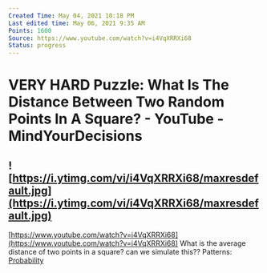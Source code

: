 ```yaml
---
Created Time: May 04, 2021 10:18 PM
Last edited time: May 06, 2021 9:35 AM
Points: 1600
Source: https://www.youtube.com/watch?v=i4VqXRRXi68
Status: progress
---
```


# VERY HARD Puzzle: What Is The Distance Between Two Random Points In A Square? - YouTube - MindYourDecisions

![https://i.ytimg.com/vi/i4VqXRRXi68/maxresdefault.jpg](https://i.ytimg.com/vi/i4VqXRRXi68/maxresdefault.jpg)
---
[https://www.youtube.com/watch?v=i4VqXRRXi68](https://www.youtube.com/watch?v=i4VqXRRXi68)
What is the average distance of two points in a square?
can we simulate this??
Patterns: [Probability](Probability.md)